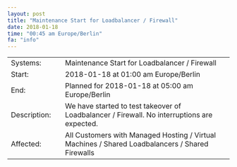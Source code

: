 ```yaml
---
layout: post
title: "Maintenance Start for Loadbalancer / Firewall"
date: 2018-01-18
time: "00:45 am Europe/Berlin"
fa: "info"
---
```

|                   |   |                                                                      |
|-------------------|---|----------------------------------------------------------------------|
| Systems:          |   | Maintenance Start for Loadbalancer / Firewall|
| Start:            |   | 2018-01-18 at 01:00 am Europe/Berlin |
| End:              |   | Planned for 2018-01-18 at 05:00 am  Europe/Berlin |
| Description:      |   | We have started to test takeover of Loadbalancer / Firewall. No interruptions are expected. |
| Affected:         |   | All Customers with Managed Hosting / Virtual Machines / Shared Loadbalancers / Shared Firewalls |
